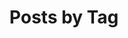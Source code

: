 ---
title: "Posts by Tag"
layout: tags
permalink: /tags/
sitemap: true
author_profile: true
header:
  image: /assets/images/banner_03.png
---